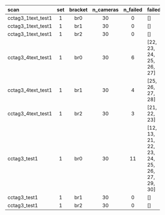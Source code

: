 | scan | set | bracket | n_cameras | n_failed | failed |
|:---|:---:|:---:|:---:|:---:|:---| 
| cctag3_1text_test1 | 1 | br0 | 30 | 0 | [] |
| cctag3_1text_test1 | 1 | br1 | 30 | 0 | [] |
| cctag3_1text_test1 | 1 | br2 | 30 | 0 | [] |
| cctag3_4text_test1 | 1 | br0 | 30 | 6 | [22, 23, 24, 25, 26, 27] |
| cctag3_4text_test1 | 1 | br1 | 30 | 4 | [25, 26, 27, 28] |
| cctag3_4text_test1 | 1 | br2 | 30 | 3 | [21, 22, 23] |
| cctag3_test1 | 1 | br0 | 30 | 11 | [12, 13, 21, 22, 23, 24, 25, 26, 27, 29, 30] |
| cctag3_test1 | 1 | br1 | 30 | 0 | [] |
| cctag3_test1 | 1 | br2 | 30 | 0 | [] |
